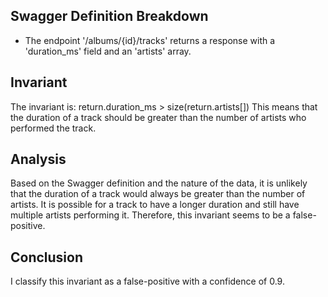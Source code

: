 ## Swagger Definition Breakdown
- The endpoint '/albums/{id}/tracks' returns a response with a 'duration_ms' field and an 'artists' array.

## Invariant
The invariant is: return.duration_ms > size(return.artists[])
This means that the duration of a track should be greater than the number of artists who performed the track.

## Analysis
Based on the Swagger definition and the nature of the data, it is unlikely that the duration of a track would always be greater than the number of artists. It is possible for a track to have a longer duration and still have multiple artists performing it. Therefore, this invariant seems to be a false-positive.

## Conclusion
I classify this invariant as a false-positive with a confidence of 0.9.
